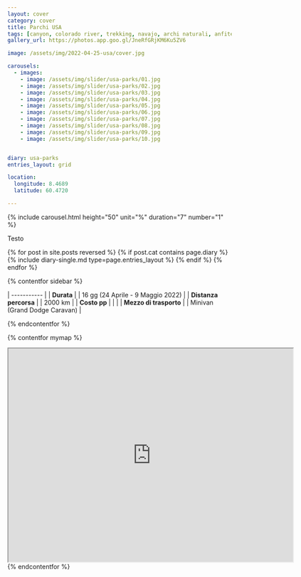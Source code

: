 ```yaml
---
layout: cover
category: cover
title: Parchi USA
tags: [canyon, colorado river, trekking, navajo, archi naturali, anfiteatro naturale, camini delle fate]
gallery_url: https://photos.app.goo.gl/JneRfGRjKM6Ku5ZV6

image: /assets/img/2022-04-25-usa/cover.jpg

carousels:
  - images: 
    - image: /assets/img/slider/usa-parks/01.jpg
    - image: /assets/img/slider/usa-parks/02.jpg
    - image: /assets/img/slider/usa-parks/03.jpg
    - image: /assets/img/slider/usa-parks/04.jpg
    - image: /assets/img/slider/usa-parks/05.jpg
    - image: /assets/img/slider/usa-parks/06.jpg
    - image: /assets/img/slider/usa-parks/07.jpg
    - image: /assets/img/slider/usa-parks/08.jpg
    - image: /assets/img/slider/usa-parks/09.jpg
    - image: /assets/img/slider/usa-parks/10.jpg


diary: usa-parks
entries_layout: grid

location:
  longitude: 8.4689
  latitude: 60.4720 

---
```


{% include carousel.html height="50" unit="%" duration="7" number="1" %}

Testo

<div class="entries-{{ page.entries_layout }}">
  {% for post in site.posts reversed %}
    {% if post.cat contains page.diary %}
      {% include diary-single.md type=page.entries_layout %}
    {% endif %}
  {% endfor %}
</div>


{% contentfor sidebar %}

| ----------- |
| **Durata**      |
| 16 gg (24 Aprile - 9 Maggio 2022)   |
| **Distanza percorsa** |
| 2000 km |
| **Costo pp**      |
|   |
| **Mezzo di trasporto** |
| Minivan (Grand Dodge Caravan) |

{% endcontentfor %}

{% contentfor mymap %}
  <iframe src="https://www.google.com/maps/d/embed?mid=1HundibvELp7bkN_lzc22glkX1IJ0R5nt&ehbc=2E312F" width="640" height="480"></iframe>
{% endcontentfor %}